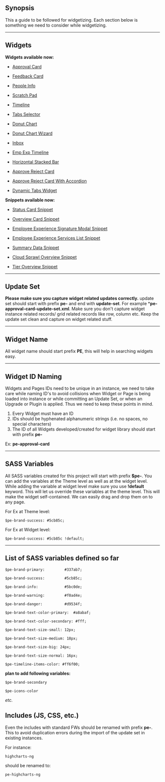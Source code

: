 ## Synopsis

This a guide to be followed for widgetizing. Each section below is something we need to consider while widgetizing.

***

## Widgets

**Widgets available now:**

* [Approval Card](https://github.com/platform-experience/serviceportal-widget-library/tree/master/Approve%20Card/pe-approval-card)

* [Feedback Card](https://github.com/platform-experience/serviceportal-widget-library/tree/master/pe-feedback-card)

* [People Info](https://github.com/platform-experience/serviceportal-widget-library/tree/master/People%20Card/pe-people-info)

* [Scratch Pad](https://github.com/platform-experience/serviceportal-widget-library/tree/master/pe-scratch-pad)

* [Timeline](https://github.com/platform-experience/serviceportal-widget-library/tree/master/Timeline/pe-timeline)

* [Tabs Selector](https://github.com/platform-experience/serviceportal-widget-library/tree/master/pe-tabs-selector)

* [Donut Chart](https://github.com/platform-experience/serviceportal-widget-library/tree/master/Charts/pe-donut-chart)

* [Donut Chart Wizard](https://github.com/platform-experience/serviceportal-widget-library/tree/master/Charts/pe-donut-chart-wizard)

* [Inbox](https://github.com/platform-experience/serviceportal-widget-library/tree/master/pe-inbox)

* [Emp Exp Timeline](https://github.com/platform-experience/serviceportal-widget-library/tree/master/Timeline/pe-timeline-emp-exp)

* [Horizontal Stacked Bar](https://github.com/platform-experience/serviceportal-widget-library/tree/master/pe-horizontal-stacked-bar)

* [Approve Reject Card](https://github.com/platform-experience/serviceportal-widget-library/tree/master/Approve%20Card/pe-approve-reject-card)

* [Approve Reject Card With Accordion](https://github.com/platform-experience/serviceportal-widget-library/tree/master/pe-approve-reject-inbox)

* [Dynamic Tabs Widget](https://github.com/platform-experience/serviceportal-widget-library/tree/master/pe-dynamic-tabs-widget)

**Snippets available now:**

* [Status Card Snippet](https://github.com/platform-experience/serviceportal-widget-library/tree/master/pe-status-card-snippet)

* [Overview Card Snippet](https://github.com/platform-experience/serviceportal-widget-library/tree/master/Overview%20Cards/pe-overview-card-snippet)

* [Employee Experience Signature Modal Snippet](https://github.com/platform-experience/serviceportal-widget-library/tree/master/pe-emp-exp-signature-modal-snippet)

* [Employee Experience Services List Snippet](https://github.com/platform-experience/serviceportal-widget-library/tree/master/pe-emp-exp-services-list-snippet)

* [Summary Data Snippet](https://github.com/platform-experience/serviceportal-widget-library/tree/master/pe-summary-data-snippet)

* [Cloud Sprawl Overview Snippet](https://github.com/platform-experience/serviceportal-widget-library/tree/master/pe-cloud-sprawl-overview-snippet)

* [Tier Overview Snippet](https://github.com/platform-experience/serviceportal-widget-library/tree/master/pe-tier-overview-snippet)



***

## Update Set

**Please make sure you capture widget related updates correctly.** update set should start with prefix **pe-** and end with **update-set**. For example ***pe-approval-card-update-set.xml**. Make sure you don't capture widget instance related records/ grid related records like row, column etc. Keep the update set clean and capture on widget related stuff.

***

## Widget Name

All widget name should start prefix **PE**, this will help in searching widgets easy.

***

## Widget ID Naming

Widgets and Pages IDs need to be unique in an instance, we need to take care while naming ID's to avoid collisions when Widget or Page is being loaded into instance or while committing an Update Set, or when an Upgrade or Plugin is applied. Thus we need to keep these points in mind.

1. Every Widget must have an ID
2. IDs should be hyphenated alphanumeric strings (i.e. no spaces, no special characters)
3. The ID of all Widgets developed/created for widget library should start with prefix **pe-**

Ex: **pe-approval-card**

***

## SASS Variables

All SASS variables created for this project will start with prefix **$pe-**. You can add the variables at the Theme level as well as at the widget level.
While adding the variable at widget level make sure you use **!default** keyword. This will let us override these variables at the theme level. This will make the widget self-contained. We can easily drag and drop them on to any page.

For Ex at Theme level:

`$pe-brand-success: #5cb85c;`

For Ex at Widget level:

`$pe-brand-success: #5cb85c !default;`

***

## List of SASS variables defined so far

`$pe-brand-primary:         #337ab7;`

`$pe-brand-success:         #5cb85c;`

`$pe-brand-info:            #5bc0de;`

`$pe-brand-warning:         #f0ad4e;`

`$pe-brand-danger:          #d9534f;`

`$pe-brand-text-color-primary: 	#a8abaf;`

`$pe-brand-text-color-secondary: #fff;`

`$pe-brand-text-size-small: 12px;`

`$pe-brand-text-size-medium: 18px;`

`$pe-brand-text-size-big: 24px;`

`$pe-brand-text-size-normal: 16px;`

`$pe-timeline-items-color: #ff6f00;`


**plan to add following variables:**

`$pe-brand-secondary`

`$pe-icons-color`


*etc.*

## Includes (JS, CSS, etc.)

Even the includes with standard FWs should be renamed with prefix **pe-**. This to avoid duplication errors during the import of the update set in existing instances.

For instance:

`highcharts-ng`

should be renamed to:

`pe-highcharts-ng`